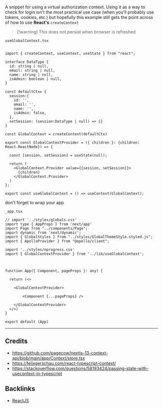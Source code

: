 
A snippet for using a virtual authorization context. Using it as a way to check for login isn't the most practical use case (when you'll probably use tokens, cookies, etc.) but hopefully this example still gets the point across of how to use **React's** `createContext` 

> [!warning] This does not persist when browser is refreshed

`useGlobalContext.tsx`
```tsx

import { createContext, useContext, useState } from "react";

interface DataType {
  id: string | null,
  email: string | null,
  name: string | null,
  isAdmin: boolean | null,
}

const defaultCtx= {
  session:{
    id: '',
    email: '',
    name: '',
    isAdmin: false,
  },
  setSession: (session:DataType | null) => {}
}

const GlobalContext = createContext(defaultCtx)

export const GlobalContextProvider = ({ children }: {children: React.ReactNode}) => {

  const [session, setSession] = useState(null);
  
  return (
    <GlobalContext.Provider value={{session, setSession}}>
      {children}
    </GlobalContext.Provider>
  )
};

export const useGlobalContext = () => useContext(GlobalContext);
```

don't forget to wrap your app

`_app.tsx`
```tsx
// import '../styles/globals.css'
import type { AppProps } from 'next/app'
import Page from "../components/Page";
import dynamic from 'next/dynamic';
import { GlobalStyles } from "../styles/GlobalThemeStyle.styled.js";
import { ApolloProvider } from "@apollo/client";

import '../styles/nprogress.css'
import { GlobalContextProvider } from '../lib/useGlobalContext';



function App({ Component, pageProps }: any) {

  return (<>

    <GlobalContextProvider>

		<Component {...pageProps} />

    </GlobalContextProvider>
  </>)
}

export default (App)
```

---
## Credits
- https://github.com/pagecow/nextjs-13-context-api/blob/main/app/Context/store.tsx
- https://felixgerschau.com/react-typescript-context/
- https://stackoverflow.com/questions/58193424/passing-state-with-usecontext-in-typescript

## Backlinks
- [ReactJS](📁developer/ReactJS/ReactJS.md)